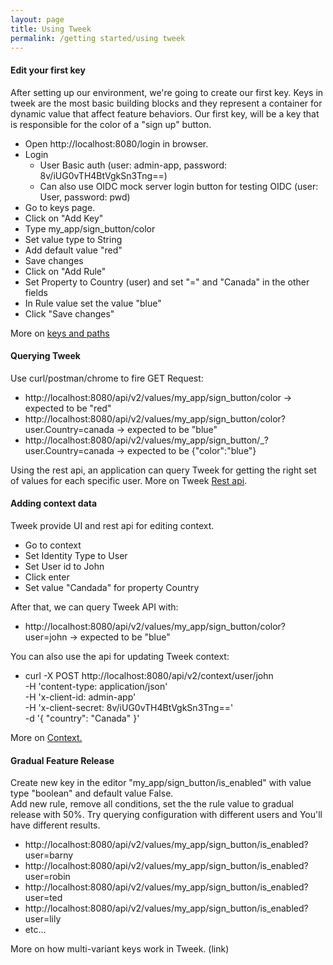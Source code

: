 ```yaml
---
layout: page
title: Using Tweek
permalink: /getting started/using tweek
---
```


#### Edit your first key

After setting up our environment, we're going to create our first key.
Keys in tweek are the most basic building blocks and they represent a container for dynamic value that affect feature behaviors.
Our first key, will be a key that is responsible for the color of a "sign up" button.

- Open http://localhost:8080/login in browser.
- Login
  - User Basic auth (user: admin-app, password: 8v/iUG0vTH4BtVgkSn3Tng==)
  - Can also use OIDC mock server login button for testing OIDC (user: User, password: pwd)
- Go to keys page.
- Click on "Add Key"
- Type my_app/sign_button/color
- Set value type to String
- Add default value "red"
- Save changes
- Click on "Add Rule"
- Set Property to Country (user) and set "=" and "Canada" in the other fields
- In Rule value set the value "blue"
- Click "Save changes"

More on [keys and paths](https://docs.tweek.fm/concepts/keys/keys-ands-paths)

#### Querying Tweek

Use curl/postman/chrome to fire GET Request:

- http://localhost:8080/api/v2/values/my_app/sign_button/color -> expected to be "red"
- http://localhost:8080/api/v2/values/my_app/sign_button/color?user.Country=canada -> expected to be "blue"
- http://localhost:8080/api/v2/values/my_app/sign_button/_?user.Country=canada -> expected to be {"color":"blue"}

Using the rest api, an application can query Tweek for getting the right set of values for each specific user.
More on Tweek [Rest api](https://docs.tweek.fm/api/rest-api).

#### Adding context data

Tweek provide UI and rest api for editing context.

- Go to context
- Set Identity Type to User
- Set User id to John
- Click enter
- Set value "Candada" for property Country

After that, we can query Tweek API with:

- http://localhost:8080/api/v2/values/my_app/sign_button/color?user=john -> expected to be "blue"

You can also use the api for updating Tweek context:

- curl -X POST http://localhost:8080/api/v2/context/user/john \
  -H 'content-type: application/json' \
  -H 'x-client-id: admin-app' \
  -H 'x-client-secret: 8v/iUG0vTH4BtVgkSn3Tng==' \
  -d '{
  "country": "Canada"
  }'

More on [Context.](https://docs.tweek.fm/concepts/context/intro-to-context)

#### Gradual Feature Release

Create new key in the editor "my_app/sign_button/is_enabled" with value type "boolean" and default value False.  
Add new rule, remove all conditions, set the the rule value to gradual release with 50%.
Try querying configuration with different users and You'll have different results.

- http://localhost:8080/api/v2/values/my_app/sign_button/is_enabled?user=barny
- http://localhost:8080/api/v2/values/my_app/sign_button/is_enabled?user=robin
- http://localhost:8080/api/v2/values/my_app/sign_button/is_enabled?user=ted
- http://localhost:8080/api/v2/values/my_app/sign_button/is_enabled?user=lily
- etc...

More on how multi-variant keys work in Tweek. (link)
